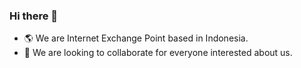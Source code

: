 ### Hi there 👋 

- 🌎 We are Internet Exchange Point based in Indonesia.
- 💞️ We are looking to collaborate for everyone interested about us.
